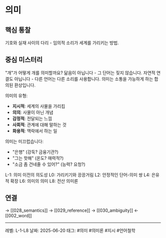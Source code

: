 # 의미

## 핵심 통찰
기호와 실재 사이의 다리 - 임의적 소리가 세계를 가리키는 방법.

## 중심 미스터리

"개"가 어떻게 개를 의미할까요? 닮음이 아닙니다 - 그 단어는 짖지 않습니다. 자연적 연결도 아닙니다 - 다른 언어는 다른 소리를 사용합니다. 의미는 소통을 가능하게 하는 합의된 환상입니다.

의미의 유형:
- **지시적**: 세계의 사물을 가리킴
- **의의**: 사물이 아닌 개념
- **감정적**: 전달되는 느낌
- **사회적**: 관계에 대해 말하는 것
- **화용적**: 맥락에서 하는 일

의미는 미끄럽습니다:
- "은행" (강둑? 금융기관?)
- "그는 핫해" (온도? 매력적?)
- "소금 좀 건네줄 수 있어?" (능력? 요청?)

L-1: 의미 이전의 의도성
L0: 가리키기와 끙끙거림
L2: 안정적인 단어-의미 쌍
L4: 은유적 확장
L6: 의미의 의미
L8: 전산 의미론

## 연결
→ [[028_semantics]]
→ [[029_reference]]
→ [[030_ambiguity]]
← [[002_word]]

---
레벨: L-1-L8
날짜: 2025-06-20
태그: #의미 #의미론 #지시 #언어철학